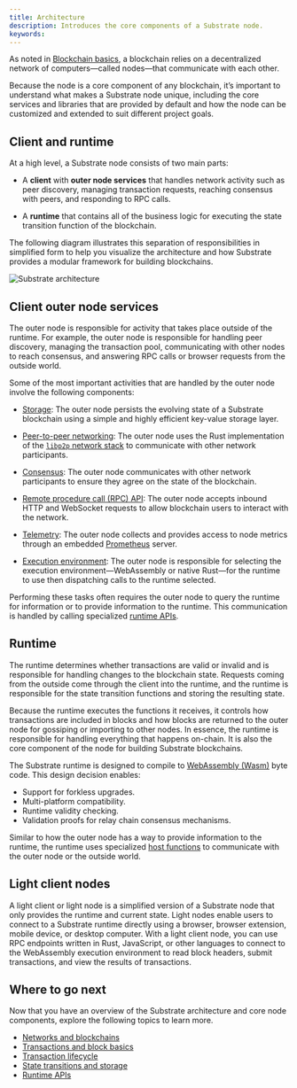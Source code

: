 ```yaml
---
title: Architecture
description: Introduces the core components of a Substrate node.
keywords:
---
```


As noted in [Blockchain basics](/fundamentals/blockchain-basics), a blockchain relies on a decentralized network of computers—called nodes—that communicate with each other.

Because the node is a core component of any blockchain, it’s important to understand what makes a Substrate node unique, including the core services and libraries that are provided by default and how the node can be customized and extended to suit different project goals.

## Client and runtime

At a high level, a Substrate node consists of two main parts:

- A **client** with **outer node services** that handles network activity such as peer discovery, managing transaction requests, reaching consensus with peers, and responding to RPC calls.

- A **runtime** that contains all of the business logic for executing the state transition function of the blockchain.

The following diagram illustrates this separation of responsibilities in simplified form to help you visualize the architecture and how Substrate provides a modular framework for building blockchains.

![Substrate architecture](/media/images/docs/simplified-architecture.png)

## Client outer node services

The outer node is responsible for activity that takes place outside of the runtime.
For example, the outer node is responsible for handling peer discovery, managing the transaction pool, communicating with other nodes to reach consensus, and answering RPC calls or browser requests from the outside world.

Some of the most important activities that are handled by the outer node involve the following components:

- [Storage](/fundamentals/state-transitions-and-storage/): The outer node persists the evolving state of a Substrate blockchain using a simple and highly efficient key-value storage layer.

- [Peer-to-peer networking](/fundamentals/node-and-network-types/): The outer node uses the Rust implementation of the [`libp2p` network stack](https://libp2p.io/) to communicate with other network participants.

- [Consensus](/fundamentals/consensus/): The outer node communicates with other network participants to ensure they agree on the state of the blockchain.

- [Remote procedure call (RPC) API](/build/remote-procedure-calls/): The outer node accepts inbound HTTP and WebSocket requests to allow blockchain users to interact with the network.

- [Telemetry](/maintain/monitor/): The outer node collects and provides access to node metrics through an embedded [Prometheus](https://prometheus.io/) server.

- [Execution environment](/build/build-process/): The outer node is responsible for selecting the execution environment—WebAssembly or native Rust—for the runtime to use then dispatching calls to the runtime selected.

Performing these tasks often requires the outer node to query the runtime for information or to provide information to the runtime.
This communication is handled by calling specialized [runtime APIs](/reference/runtime-apis/).

## Runtime

The runtime determines whether transactions are valid or invalid and is responsible for handling changes to the blockchain state.
Requests coming from the outside come through the client into the runtime, and the runtime is responsible for the state transition functions and storing the resulting state.

Because the runtime executes the functions it receives, it controls how transactions are included in blocks and how blocks are returned to the outer node for gossiping or importing to other nodes.
In essence, the runtime is responsible for handling everything that happens on-chain.
It is also the core component of the node for building Substrate blockchains.

The Substrate runtime is designed to compile to [WebAssembly (Wasm)](/reference/glossary#webassembly-wasm) byte code.
This design decision enables:

- Support for forkless upgrades.
- Multi-platform compatibility.
- Runtime validity checking.
- Validation proofs for relay chain consensus mechanisms.

Similar to how the outer node has a way to provide information to the runtime, the runtime uses specialized [host functions](https://paritytech.github.io/substrate/master/sp_io/index.html) to communicate with the outer node or the outside world.

## Light client nodes

A light client or light node is a simplified version of a Substrate node that only provides the runtime and current state.
Light nodes enable users to connect to a Substrate runtime directly using a browser, browser extension, mobile device, or desktop computer.
With a light client node, you can use RPC endpoints written in Rust, JavaScript, or other languages to connect to the WebAssembly execution environment to read block headers, submit transactions, and view the results of transactions.

## Where to go next

Now that you have an overview of the Substrate architecture and core node components, explore the following topics to learn more.

- [Networks and blockchains](/fundamentals/node-and-network-types)
- [Transactions and block basics](/fundamentals/transaction-types)
- [Transaction lifecycle](/fundamentals/transaction-lifecycle/)
- [State transitions and storage](/fundamentals/state-transitions-and-storage/)
- [Runtime APIs](/reference/runtime-apis/)

